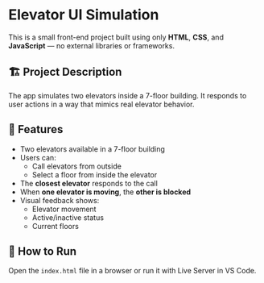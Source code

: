 # Elevator UI Simulation

This is a small front-end project built using only **HTML**, **CSS**, and **JavaScript** — no external libraries or frameworks.

## 🏗️ Project Description

The app simulates two elevators inside a 7-floor building. It responds to user actions in a way that mimics real elevator behavior.

## 🎯 Features

- Two elevators available in a 7-floor building
- Users can:
  - Call elevators from outside
  - Select a floor from inside the elevator
- The **closest elevator** responds to the call
- When **one elevator is moving**, the **other is blocked**
- Visual feedback shows:
  - Elevator movement
  - Active/inactive status
  - Current floors

## 🚀 How to Run

Open the `index.html` file in a browser or run it with Live Server in VS Code.